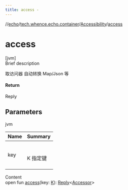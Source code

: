 ```yaml
---
title: access -
---
```

//[echo](../../index.md)/[tech.whence.echo.container](../index.md)/[Accessibility](index.md)/[access](access.md)



# access  
[jvm]  
Brief description  


取访问器 自动转换 Map/Json 等



#### Return  


Reply<Accessor>



## Parameters  
  
jvm  
  
|  Name|  Summary| 
|---|---|
| key| <br><br>K 指定键<br><br>
  
  
Content  
open fun [access](access.md)(key: [K](index.md)): [Reply](../-reply/index.md)<[Accessor](../../tech.whence.echo.container.accessor/-accessor/index.md)>  



